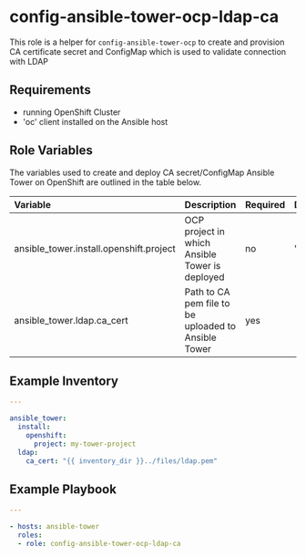config-ansible-tower-ocp-ldap-ca
================================

This role is a helper for `config-ansible-tower-ocp` to create and provision CA certificate secret and ConfigMap which is  used to validate connection with LDAP

## Requirements

  -  running OpenShift Cluster
  -  'oc' client installed on the Ansible host


## Role Variables

The variables used to create and deploy CA secret/ConfigMap Ansible Tower on OpenShift are outlined in the table below. 

| Variable | Description | Required | Defaults |
|:---------|:------------|:---------|:---------|
|ansible_tower.install.openshift.project|OCP project in which Ansible Tower is deployed|no|'tower'|
|ansible_tower.ldap.ca_cert|Path to CA pem file to be uploaded to Ansible Tower|yes||

## Example Inventory

```yaml
---

ansible_tower:
  install:
    openshift:
      project: my-tower-project
  ldap:
    ca_cert: "{{ inventory_dir }}../files/ldap.pem"
```

## Example Playbook

```yaml
---

- hosts: ansible-tower
  roles:
  - role: config-ansible-tower-ocp-ldap-ca
```

